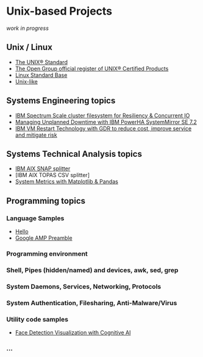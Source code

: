 # Unix-based Projects
<i>work in progress</i>

## Unix / Linux
* [The UNIX® Standard](https://www.opengroup.org/membership/forums/platform/unix)
* [The Open Group official register of UNIX&reg; Certified Products](https://www.opengroup.org/openbrand/register/)
* [Linux Standard Base](https://refspecs.linuxfoundation.org/lsb.shtml)
* [Unix-like](https://en.wikipedia.org/wiki/Unix-like)

## Systems Engineering topics
* [IBM Spectrum Scale cluster filesystem for Resiliency & Concurrent IO](https://www.ibm.com/developerworks/community/blogs/05e5b6f0-ad06-4c88-b231-c550178943de/entry/IBM_Spectrum_Scale_cluster)
* [Managing Unplanned Downtime with IBM PowerHA SystemMirror SE 7.2](https://www.ibm.com/developerworks/community/blogs/05e5b6f0-ad06-4c88-b231-c550178943de/entry/powerha-managing-unplanned-downtime)
* [IBM VM Restart Technology with GDR to reduce cost, improve service and mitigate risk](https://www.ibm.com/developerworks/community/blogs/05e5b6f0-ad06-4c88-b231-c550178943de/entry/IBM_VM_restart_technology_to_reduce_cost_improve_service_and_mitigate_risk)

## Systems Technical Analysis topics
* [IBM AIX SNAP splitter](https://github.com/realBjornRoden/unix/blob/master/aix/snapaix/)
* [IBM AIX TOPAS CSV splitter]
* [System Metrics with Matplotlib & Pandas](https://github.com/realBjornRoden/unix/blob/master/pandas/)


## Programming topics
### Language Samples
* [Hello](https://realbjornroden.github.io/hello/)
* [Google AMP Preamble](https://github.com/realBjornRoden/AMP/blob/master/README.md)

### Programming environment
### Shell, Pipes (hidden/named) and devices, awk, sed, grep
### System Daemons, Services, Networking, Protocols
### System Authentication, Filesharing, Anti-Malware/Virus
### Utility code samples
* [Face Detection Visualization with Cognitive AI](https://github.com/realBjornRoden/cognition/blob/master/amp/)
### ...
